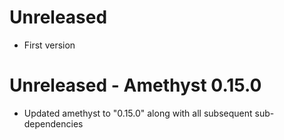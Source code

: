 # Unreleased

- First version

# Unreleased - Amethyst 0.15.0

- Updated amethyst to "0.15.0" along with all subsequent sub-dependencies
